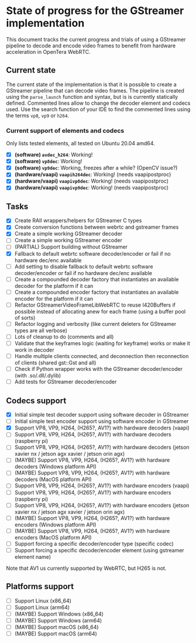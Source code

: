 # State of progress for the GStreamer implementation

This document tracks the current progress and trials of using a GStreamer pipeline to decode and encode video frames to benefit from hardware acceleration in OpenTera WebRTC.

## Current state

The current state of the implementation is that it is possible to create a GStreamer pipeline that can decode video frames.
The pipeline is created using the `parse_launch` function and syntax, but is is currently statically defined.
Commented lines allow to change the decoder element and codecs used.
Use the search function of your IDE to find the commented lines using the terms `vp8`, `vp9` or `h264`.

### Current support of elements and codecs
Only lists tested elements, all tested on Ubuntu 20.04 amd64.

- [x] **(software) `avdec_h264`**: Working!
- [x] **(software) `vp8dec`**: Working!
- [x] **(software) `vp9dec`**: Working, freezes after a while? (OpenCV issue?)
- [x] **(hardware/vaapi) `vaapih264dec`**: Working! (needs vaapipostproc)
- [x] **(hardware/vaapi) `vaapivp8dec`**: Working! (needs vaapipostproc)
- [x] **(hardware/vaapi) `vaapivp9dec`**: Working! (needs vaapipostproc)

## Tasks

- [x] Create RAII wrappers/helpers for GStreamer C types
- [x] Create conversion functions between webrtc and gstreamer frames
- [x] Create a simple working GStreamer decoder
- [ ] Create a simple working GStreamer encoder
- [ ] (PARTIAL) Support building without GStreamer
- [x] Fallback to default webrtc software decoder/encoder or fail if no hardware dec/enc available
- [ ] Add setting to disable fallback to default webrtc software decoder/encoder or fail if no hardware dec/enc available
- [ ] Create a compounded decoder factory that instantiates an available decoder for the platform if it can
- [ ] Create a compounded encoder factory that instantiates an available encoder for the platform if it can
- [ ] Refactor GStreamerVideoFrameLibWebRTC to reuse I420Buffers if possible instead of allocating anew for each frame (using a buffer pool of sorts)
- [ ] Refactor logging and verbosity (like current deleters for GStreamer types are all verbose)
- [ ] Lots of cleanup to do (comments and all)
- [ ] Validate that the keyframes logic (waiting for keyframe) works or make it work in decoder
- [ ] Handle multiple clients connected, and deconnection then reconnection of clients (shared gst::Gst and all)
- [ ] Check if Python wrapper works with the GStreamer decoder/encoder (with .so/.dll/.dylib)
- [ ] Add tests for GStreamer decoder/encoder

## Codecs support

- [x] Initial simple test decoder support using software decoder in GStreamer
- [ ] Initial simple test encoder support using software encoder in GStreamer
- [x] Support VP8, VP9, H264, (H265?, AV1?) with hardware decoders (vaapi)
- [ ] Support VP8, VP9, H264, (H265?, AV1?) with hardware decoders (raspberry pi)
- [ ] Support VP8, VP9, H264, (H265?, AV1?) with hardware decoders (jetson xavier nx / jetson agx xavier / jetson orin agx)
- [ ] (MAYBE) Support VP8, VP9, H264, (H265?, AV1?) with hardware decoders (Windows platform API)
- [ ] (MAYBE) Support VP8, VP9, H264, (H265?, AV1?) with hardware decoders (MacOS platform API)
- [ ] Support VP8, VP9, H264, (H265?, AV1?) with hardware encoders (vaapi)
- [ ] Support VP8, VP9, H264, (H265?, AV1?) with hardware encoders (raspberry pi)
- [ ] Support VP8, VP9, H264, (H265?, AV1?) with hardware encoders (jetson xavier nx / jetson agx xavier / jetson orin agx)
- [ ] (MAYBE) Support VP8, VP9, H264, (H265?, AV1?) with hardware encoders (Windows platform API)
- [ ] (MAYBE) Support VP8, VP9, H264, (H265?, AV1?) with hardware encoders (MacOS platform API)
- [ ] Support forcing a specific decoder/encoder type (specific codec)
- [ ] Support forcing a specific decoder/encoder element (using gstreamer element name)

Note that AV1 us currently supported by WebRTC, but H265 is not.

## Platforms support

- [ ] Support Linux (x86_64)
- [ ] Support Linux (arm64)
- [ ] (MAYBE) Support Windows (x86_64)
- [ ] (MAYBE) Support Windows (arm64)
- [ ] (MAYBE) Support macOS (x86_64)
- [ ] (MAYBE) Support macOS (arm64)
